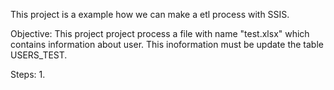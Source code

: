This project is a example how we can make a etl process with SSIS.

Objective:
This project project process a file with name "test.xlsx" which contains information about user. This inoformation must be update the table USERS_TEST.

Steps:
1.